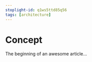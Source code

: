 ```yaml
---
stoplight-id: q1ws5ttd85q56
tags: [architecture]
---
```


# Concept

The beginning of an awesome article...
